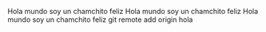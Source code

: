 Hola mundo soy un chamchito feliz
Hola mundo soy un chamchito feliz
Hola mundo soy un chamchito feliz
git remote add origin
hola
